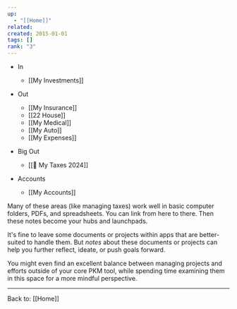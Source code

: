 ```yaml
---
up:
  - "[[Home]]"
related: 
created: 2015-01-01
tags: []
rank: "3"
---
```



- In
	- [[My Investments]]
- Out
	- [[My Insurance]]
	- [[22 House]]
	- [[My Medical]]
	- [[My Auto]]
	- [[My Expenses]]
	
- Big Out
	- [[💸 My Taxes 2024]]
- Accounts
	- [[My Accounts]]

Many of these areas (like managing taxes) work well in basic computer folders, PDFs, and spreadsheets. You can link from here to there. Then these notes become your hubs and launchpads. 

It's fine to leave some documents or projects within apps that are better-suited to handle them. But *notes* about these documents or projects can help you further reflect, ideate, or push goals forward. 

You might even find an excellent balance between managing projects and efforts outside of your core PKM tool, while spending time examining them in this space for a more mindful perspective.

---

Back to: [[Home]]